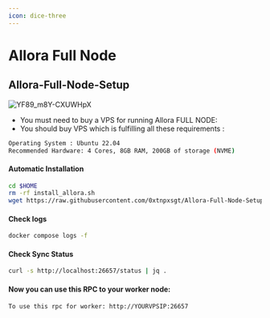 ```yaml
---
icon: dice-three
---
```


# Allora Full Node

## Allora-Full-Node-Setup

![YF89\_m8Y-CXUWHpX](https://github.com/user-attachments/assets/f73c4212-73b2-473d-8be9-c64a13a588f0)

* You must need to buy a VPS for running Allora FULL NODE:
* You should buy VPS which is fulfilling all these requirements :

```bash
Operating System : Ubuntu 22.04
Recommended Hardware: 4 Cores, 8GB RAM, 200GB of storage (NVME)
```

#### Automatic Installation

```bash
cd $HOME
rm -rf install_allora.sh
wget https://raw.githubusercontent.com/0xtnpxsgt/Allora-Full-Node-Setup/main/install_allora.sh && chmod +x install_allora.sh && ./install_allora.sh
```

#### Check logs

```bash
docker compose logs -f
```

#### Check Sync Status

```bash
curl -s http://localhost:26657/status | jq .
```

#### Now you can use this RPC to your worker node:

```
To use this rpc for worker: http://YOURVPSIP:26657
```

